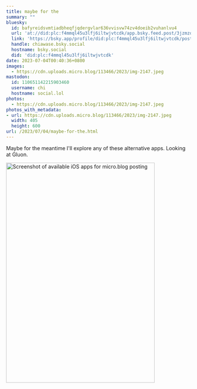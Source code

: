 ```yaml
---
title: maybe for the
summary: ""
bluesky:
  id: bafyreidsvmtiadbheqfjqdergvlar636vvisvw74zv4doeib2vuhanlvu4
  url: 'at://did:plc:f4mmql45u3lfj6iltwjvtcdk/app.bsky.feed.post/3jzmzdugrce2k'
  link: 'https://bsky.app/profile/did:plc:f4mmql45u3lfj6iltwjvtcdk/post/3jzmzdugrce2k'
  handle: chiawase.bsky.social
  hostname: bsky.social
  did: 'did:plc:f4mmql45u3lfj6iltwjvtcdk'
date: 2023-07-04T00:40:36+0800
images:
  - https://cdn.uploads.micro.blog/113466/2023/img-2147.jpeg
mastodon:
  id: 110651142215903460
  username: chi
  hostname: social.lol
photos:
  - https://cdn.uploads.micro.blog/113466/2023/img-2147.jpeg
photos_with_metadata:
- url: https://cdn.uploads.micro.blog/113466/2023/img-2147.jpeg
  width: 405
  height: 600
url: /2023/07/04/maybe-for-the.html
---
```


Maybe for the meantime I'll explore any of these alternative apps. Looking at Gluon.

<img src="/img/uploads/2023/img-2147.jpeg" width="405" height="600" alt="Screenshot of available iOS apps for micro.blog posting">
